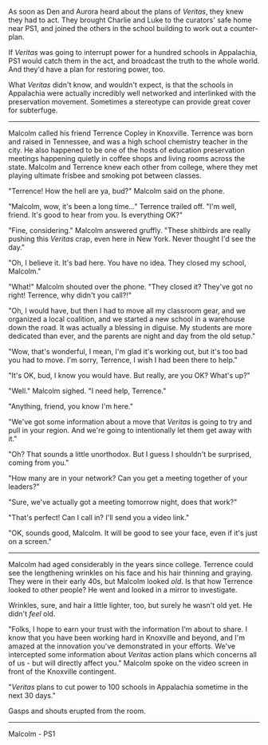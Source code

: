 As soon as Den and Aurora heard about the plans of *Veritas*, they knew they had to act. They brought Charlie and Luke to the curators' safe home near PS1, and joined the others in the school building to work out a counter-plan.  

If *Veritas* was going to interrupt power for a hundred schools in Appalachia, PS1 would catch them in the act, and broadcast the truth to the whole world. And they'd have a plan for restoring power, too.

What *Veritas* didn't know, and wouldn't expect, is that the schools in Appalachia were actually incredibly well networked and interlinked with the preservation movement. Sometimes a stereotype can provide great cover for subterfuge. 

---

Malcolm called his friend Terrence Copley in Knoxville. Terrence was born and raised in Tennessee, and was a high school chemistry teacher in the city. He also happened to be one of the hosts of education preservation meetings happening quietly in coffee shops and living rooms across the state. Malcolm and Terrence knew each other from college, where they met playing ultimate frisbee and smoking pot between classes. 

"Terrence! How the hell are ya, bud?" Malcolm said on the phone.

"Malcolm, wow, it's been a long time..." Terrence trailed off. "I'm well, friend. It's good to hear from you. Is everything OK?"

"Fine, considering." Malcolm answered gruffly. "These shitbirds are really pushing this *Veritas* crap, even here in New York. Never thought I'd see the day."

"Oh, I believe it. It's bad here. You have no idea. They closed my school, Malcolm."

"What!" Malcolm shouted over the phone. "They closed it? They've got no right! Terrence, why didn't you call?!" 

"Oh, I would have, but then I had to move all my classroom gear, and we organized a local coalition, and we started a new school in a warehouse down the road. It was actually a blessing in diguise. My students are more dedicated than ever, and the parents are night and day from the old setup." 

"Wow, that's wonderful, I mean, I'm glad it's working out, but it's too bad you had to move. I'm sorry, Terrence, I wish I had been there to help."

"It's OK, bud, I know you would have. But really, are you OK? What's up?"

"Well." Malcolm sighed. "I need help, Terrence." 

"Anything, friend, you know I'm here."

"We've got some information about a move that *Veritas* is going to try and pull in your region. And we're going to intentionally let them get away with it."

"Oh? That sounds a little unorthodox. But I guess I shouldn't be surprised, coming from you."

"How many are in your network? Can you get a meeting together of your leaders?"

"Sure, we've actually got a meeting tomorrow night, does that work?"

"That's perfect! Can I call in? I'll send you a video link."

"OK, sounds good, Malcolm. It will be good to see your face, even if it's just on a screen."

---

Malcolm had aged considerably in the years since college. Terrence could see the lengthening wrinkles on his face and his hair thinning and graying. They were in their early 40s, but Malcolm looked *old*. Is that how Terrence looked to other people? He went and looked in a mirror to investigate. 

Wrinkles, sure, and hair a little lighter, too, but surely he wasn't old yet. He didn't *feel* old. 

"Folks, I hope to earn your trust with the information I'm about to share. I know that you have been working hard in Knoxville and beyond, and I'm amazed at the innovation you've demonstrated in your efforts. We've intercepted some information about *Veritas* action plans which concerns all of us - but will directly affect you." Malcolm spoke on the video screen in front of the Knoxville contingent. 

"*Veritas* plans to cut power to 100 schools in Appalachia sometime in the next 30 days."

Gasps and shouts erupted from the room.














---

Malcolm - PS1
